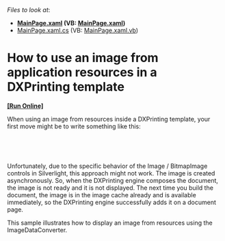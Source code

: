 <!-- default file list -->
*Files to look at*:

* **[MainPage.xaml](./CS/E3916/MainPage.xaml) (VB: [MainPage.xaml](./VB/E3916/MainPage.xaml))**
* [MainPage.xaml.cs](./CS/E3916/MainPage.xaml.cs) (VB: [MainPage.xaml.vb](./VB/E3916/MainPage.xaml.vb))
<!-- default file list end -->
# How to use an image from application resources in a DXPrinting template
<!-- run online -->
**[[Run Online]](https://codecentral.devexpress.com/e3916)**
<!-- run online end -->


<p>When using an image from resources inside a DXPrinting template, your first move might be to write something like this:</p><br />
<p><DataTemplate x:Key="reportFooter"></p><p>  <dxe:ImageEdit IsPrintingMode="True" Source="/E3916;component/Images/logo.png" /></p><p></DataTemplate></p><br />
<p>Unfortunately, due to the specific behavior of the Image / BitmapImage controls in Silverlight, this approach might not work. The image is created asynchronously. So, when the DXPrinting engine composes the document, the image is not ready and it is not displayed. The next time you build the document, the image is in the image cache already and is available immediately, so the DXPrinting engine successfully adds it on a document page.</p><p>This sample illustrates how to display an image from resources using the ImageDataConverter.<br />
</p>

<br/>



